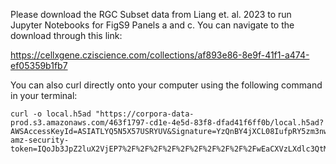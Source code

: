 Please download the RGC Subset data from Liang et. al. 2023 to run Jupyter Notebooks for
FigS9 Panels a and c. You can navigate to the download through this link:

https://cellxgene.cziscience.com/collections/af893e86-8e9f-41f1-a474-ef05359b1fb7

You can also curl directly onto your computer using the following command in your terminal:

    curl -o local.h5ad "https://corpora-data-prod.s3.amazonaws.com/463f1797-cd1e-4e5d-83f8-dfad41f6ff0b/local.h5ad?AWSAccessKeyId=ASIATLYQ5N5X57USRYUV&Signature=YzQnBY4jXCL08IufpRY5zm3nwN0%3D&x-amz-security-token=IQoJb3JpZ2luX2VjEP7%2F%2F%2F%2F%2F%2F%2F%2F%2F%2FwEaCXVzLXdlc3QtMiJHMEUCIFxgmuj8wKEUsycoYgocWxnOijvTFjZ4YM15DC8RccDRAiEA8DZk0dyIaw5HlVc1moRBXw%2Fc0HlyQtDEjtfF%2Fu52d2Qq6wMINxABGgwyMzE0MjY4NDY1NzUiDKluZb7xiR9oLrPBZyrIA1icRtikPDaeT39opv5MMjong7zmlBAQ83TFYJV2aE4uEM9stPp9ronNK%2B%2FQ0Wlt6st2P8ZCR1%2BAu532PiJ5xb4LDWWh8uMk8fjQWwZS3uVZVD%2BLjRyPqVaa9EuRWDZl2E%2FdhsUhTC74a5WC6hkVwHokupLm3%2FztbXi%2BwbHlJ32gM9oDf1xiFp9fLrXmQFTpRVLF1fiXBvIKzE2ve%2BmF0H%2FEFSayURqJWrl%2B7IsD2YH6BMGTzTbVZeoxccMDfsBCw%2FBbzfwNxeBya1DA5M%2BeY8Lg2gCwcR5DJ1VkaroPmL%2BmqzPINw%2BXYTE5rh6cXC2%2Frm3Rzng2rRBjujTyQHHrBPrSQ2gyqQbQsRCf1swj%2B%2B6a9xpzkgdhfQ3xp0ovxP%2Fyrr0b4YuF4MbO1D4wMoi5HN0hD62qp5fsfukgLf0tQDCUIwmGRu8BbUdXUujmaG%2BUk4SJDh9VvMnlfoNKxWw%2BZrpp4sbJk4%2BiRYv5hOcPYI3%2FOW7M%2B9VreO9PXyrAMHIhIEvrYKO5jkGnW6pQ7Wapc96Co%2B30cjK8S8hPjxfSZwd6GH2UofYDk47TMFQSgR0kF4oWs5%2Bd%2BiJtAXdS1smGcybCBYRgPpxUcDCm0MSjBjqlAWyt96gyM4alkUlqcS9Caw%2FyN00l3bgY2i7malZ2wgOU8eEXYJZOI%2Fcn1oW%2FYaUITfI8U5QVR4sQPio92C4mwtDCCHX1le7j7nGc%2Bvu8nEaU2wihCeG4eeH%2B1%2F6dpg%2B3z4L8Pg8A3lRwshiJzFdxdBQAgATf2X6l0K4poVZitN%2BocYCb%2FC%2FCtK3oBIg5rdeZqnhz3Sbh%2Fy8%2FqkXkrsnC8a%2FMauBDMw%3D%3D&Expires=1685748170"
